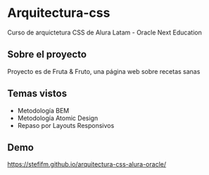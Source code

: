 # Arquitectura-css
Curso de arquictetura CSS de Alura Latam - Oracle Next Education

## Sobre el proyecto
Proyecto es de Fruta & Fruto, una página web sobre recetas sanas

## Temas vistos
- Metodología BEM
- Metodología Atomic Design
- Repaso por Layouts Responsivos

## Demo
https://stefifm.github.io/arquitectura-css-alura-oracle/




